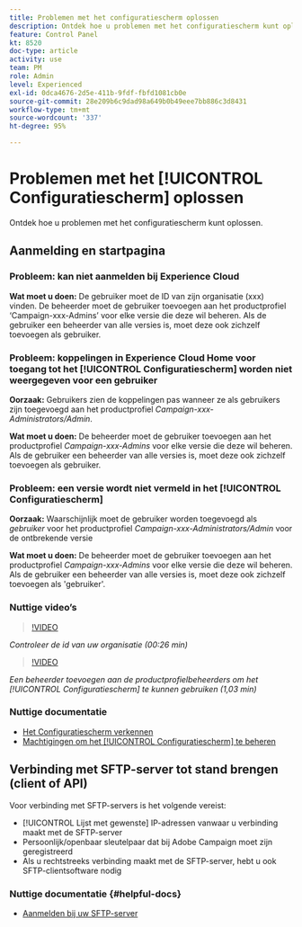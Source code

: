 ```yaml
---
title: Problemen met het configuratiescherm oplossen
description: Ontdek hoe u problemen met het configuratiescherm kunt oplossen
feature: Control Panel
kt: 8520
doc-type: article
activity: use
team: PM
role: Admin
level: Experienced
exl-id: 0dca4676-2d5e-411b-9fdf-fbfd1081cb0e
source-git-commit: 28e209b6c9dad98a649b0b49eee7bb886c3d8431
workflow-type: tm+mt
source-wordcount: '337'
ht-degree: 95%

---
```


# Problemen met het [!UICONTROL Configuratiescherm] oplossen

Ontdek hoe u problemen met het configuratiescherm kunt oplossen.

## Aanmelding en startpagina

### Probleem: kan niet aanmelden bij Experience Cloud

**Wat moet u doen:**
De gebruiker moet de ID van zijn organisatie (xxx) vinden. De beheerder moet de gebruiker toevoegen aan het productprofiel ‘Campaign-xxx-Admins’ voor elke versie die deze wil beheren. Als de gebruiker een beheerder van alle versies is, moet deze ook zichzelf toevoegen als gebruiker.

### Probleem: koppelingen in Experience Cloud Home voor toegang tot het [!UICONTROL Configuratiescherm] worden niet weergegeven voor een gebruiker

**Oorzaak:**
Gebruikers zien de koppelingen pas wanneer ze als gebruikers zijn toegevoegd aan het productprofiel _Campaign-xxx-Administrators/Admin_.

**Wat moet u doen:**
De beheerder moet de gebruiker toevoegen aan het productprofiel _Campaign-xxx-Admins_ voor elke versie die deze wil beheren. Als de gebruiker een beheerder van alle versies is, moet deze ook zichzelf toevoegen als gebruiker.

### Probleem: een versie wordt niet vermeld in het [!UICONTROL Configuratiescherm]

**Oorzaak:**
Waarschijnlijk moet de gebruiker worden toegevoegd als *gebruiker* voor het productprofiel _Campaign-xxx-Administrators/Admin_ voor de ontbrekende versie

**Wat moet u doen:**
De beheerder moet de gebruiker toevoegen aan het productprofiel _Campaign-xxx-Admins_ voor elke versie die deze wil beheren. Als de gebruiker een beheerder van alle versies is, moet deze ook zichzelf toevoegen als &#39;gebruiker&#39;.

### Nuttige video’s

>[!VIDEO](https://video.tv.adobe.com/v/27183?quality=12)

*Controleer de id van uw organisatie (00:26 min)*

>[!VIDEO](https://video.tv.adobe.com/v/27147?quality=12)

*Een beheerder toevoegen aan de productprofielbeheerders om het [!UICONTROL Configuratiescherm] te kunnen gebruiken (1,03 min)*

### Nuttige documentatie

* [Het Configuratiescherm verkennen](https://experienceleague.adobe.com/docs/control-panel/using/control-panel-home.html?lang=nl)
* [Machtigingen om het [!UICONTROL Configuratiescherm] te beheren](https://experienceleague.adobe.com/docs/control-panel/using/control-panel-home.html?lang=en)

## Verbinding met SFTP-server tot stand brengen (client of API)

Voor verbinding met SFTP-servers is het volgende vereist:

* [!UICONTROL Lijst met gewenste] IP-adressen vanwaar u verbinding maakt met de SFTP-server
* Persoonlijk/openbaar sleutelpaar dat bij Adobe Campaign moet zijn geregistreerd
* Als u rechtstreeks verbinding maakt met de SFTP-server, hebt u ook SFTP-clientsoftware nodig

### Nuttige documentatie {#helpful-docs}

* [Aanmelden bij uw SFTP-server](https://experienceleague.adobe.com/docs/control-panel/using/control-panel-home.html?lang=en)
